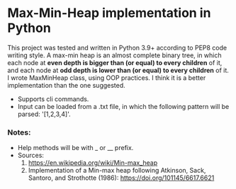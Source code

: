 #  Max-Min-Heap implementation in Python
This project was tested and written in Python 3.9+ according to PEP8 code writing style.
A max-min heap is an almost complete binary tree, in which each node at **even depth is bigger than (or equal) to every children** of it, and each node at **odd depth is lower than (or equal) to every children**  of it.
I wrote MaxMinHeap class, using OOP practices. I think it is a better implementation than the one suggested.
* Supports cli commands.
* Input can be loaded from a .txt file, in which the following pattern will be parsed: '[1,2,3,4]'.
### Notes:
- Help methods will be with _ or __ prefix.
- Sources:
    1. https://en.wikipedia.org/wiki/Min-max_heap
    2. Implementation of a Min-max heap following Atkinson, Sack, Santoro, and Strothotte (1986): https://doi.org/101145/6617.6621